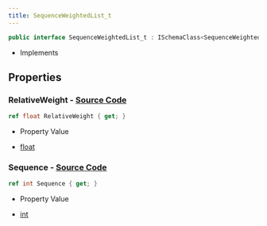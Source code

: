```yaml
---
title: SequenceWeightedList_t
---
```


```csharp
public interface SequenceWeightedList_t : ISchemaClass<SequenceWeightedList_t>, ISchemaField, ISchemaClass, INativeHandle
```

- Implements

## Properties

### **RelativeWeight** - [Source Code](https://github.com/swiftly-solution/swiftlys2/blob/main/managed/src/SwiftlyS2.Generated/Schemas/Interfaces/SequenceWeightedList_t.cs#L18)

```csharp
ref float RelativeWeight { get; }
```

- Property Value

- [float](https://learn.microsoft.com/dotnet/api/system.single)

### **Sequence** - [Source Code](https://github.com/swiftly-solution/swiftlys2/blob/main/managed/src/SwiftlyS2.Generated/Schemas/Interfaces/SequenceWeightedList_t.cs#L16)

```csharp
ref int Sequence { get; }
```

- Property Value

- [int](https://learn.microsoft.com/dotnet/api/system.int32)

